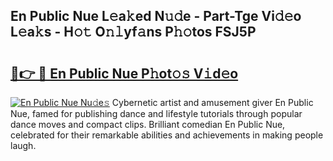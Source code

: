 ## En Public Nue L𝚎a𝚔ed N𝚞𝚍e - Part-Tge Vi𝚍𝚎o L𝚎a𝚔s - H𝚘𝚝 O𝚗𝚕yf𝚊ns P𝚑𝚘tos FSJ5P

# <h2><a href="http://kfenf7.oniu.top/?m=En+Public+Nue">🔗👉 🔴 En Public Nue P𝚑ot𝚘𝚜 V𝚒d𝚎o</a></h2>

[![En Public Nue Nu𝚍e𝚜](https://i.imgur.com/0qMVB7G.gif)](http://kfenf7.oniu.top/?m=En+Public+Nue)
Cybernetic artist and amusement giver En Public Nue, famed for publishing dance and lifestyle tutorials through popular dance moves and compact clips. Brilliant comedian En Public Nue, celebrated for their remarkable abilities and achievements in making people laugh.  
